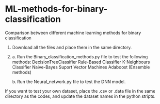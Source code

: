# ML-methods-for-binary-classification
Comparison between different machine learning methods for binary classification 
1. Download all the files and place them in the same directory. 

2. a. Run the Binary_classification_methods.py file to test the following methods:
        DecisionTreeClassifier
        Rule-Based Classifier
        K-Neighbours Classifier
        Naive-Bayes
        Suport Vector Machines
        Adaboost (Ensemble methods)
    
   b. Run the Neural_network.py file to test the DNN model.

If you want to test your own dataset, place the .csv or .data file in the same directory as the codes, and update the dataset names in the python stripts.
